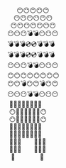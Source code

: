 ⁣   😶😶😶😶😶  <br/>
  😶😶😶😶😶😶<br/>
 😶😶😶😶😶😶😶<br/>
😶😶😶💣💣😶😶😶<br/>
💣💣💣💿💿💣💣💣<br/>
💣💣💣💿💿💣💣💣<br/>
😶😶😶💣💣😶😶😶<br/>
😶😶😶😶😶😶😶😶<br/>
😶😶💣😶😶💣😶😶<br/>
😶😶⁣😶💣💣😶😶😶<br/>
&nbsp;👖😶😶😶😶😶😶👖<br/>
&nbsp;😶👖👖👖👖👖👖😶<br/>
&nbsp;😶👖👖👖👖👖👖😶<br/>
&nbsp;👖👖👖👖👖👖👖👖<br/>
&nbsp;👖👖👖👖👖👖👖👖<br/>
&nbsp;👖👖👖    👖👖👖<br/>
&nbsp;👖👖👖    👖👖👖<br/>
&nbsp;&nbsp;👞        👞<br/>

